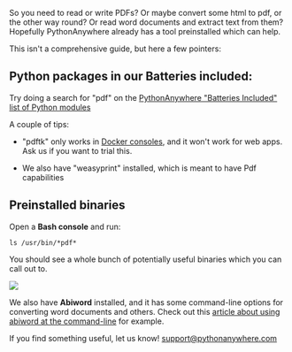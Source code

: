 
<!--
.. title: PDF and other document-wrangling tools on PythonAnywhere
.. date: 2016-05-13 14:35:28 UTC+01:00
.. tags:
.. category:
.. link:
.. description:
.. type: text
-->

So you need to read or write PDFs?  Or maybe convert some html to pdf, or the other way round?  Or read word documents and extract text from them?  Hopefully PythonAnywhere already has a tool preinstalled which can help.

This isn't a comprehensive guide, but here a few pointers:


## Python packages in our Batteries included:

Try doing a search for "pdf" on the [PythonAnywhere "Batteries Included" list of Python modules](https://www.pythonanywhere.com/batteries_included/)

A couple of tips:

* "pdftk" only works in [Docker consoles](https://blog.pythonanywhere.com/119/), and it won't work for web apps.  Ask us if you want to trial this.

* We also have "weasyprint" installed, which is meant to have Pdf capabilities


## Preinstalled binaries

Open a **Bash console** and run:

```
ls /usr/bin/*pdf*
```

You should see a whole bunch of potentially useful binaries which  you can call out to.

![](/pdf_tools_in_bash.png.png)

We also have **Abiword** installed, and it has some command-line options for converting word documents and others.  Check out this [article about using abiword at the command-line](http://www.aboutlinux.info/2005/08/use-abiword-to-convert-filetypes-on.html) for example.



If you find something useful, let us know!  [support@pythonanywhere.com](support@pythonanywhere.com)

